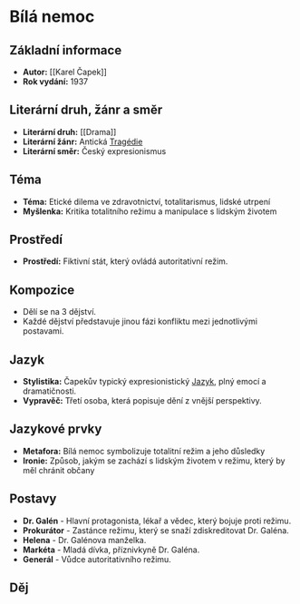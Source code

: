 # Bílá nemoc

## Základní informace

- **Autor:** [[Karel Čapek]]
- **Rok vydání:** 1937

## Literární druh, žánr a směr 

- **Literární druh:** [[Drama]]
- **Literární žánr:** Antická [Tragédie](Tragédie.md)
- **Literární směr:** Český expresionismus

## Téma 

- **Téma:** Etické dilema ve zdravotnictví, totalitarismus, lidské utrpení
- **Myšlenka:** Kritika totalitního režimu a manipulace s lidským životem

## Prostředí 

- **Prostředí:** Fiktivní stát, který ovládá autoritativní režim.
  

## Kompozice 

- Dělí se na 3 dějství.
- Každé dějství představuje jinou fázi konfliktu mezi jednotlivými postavami.

## Jazyk 

- **Stylistika:** Čapekův typický expresionistický [Jazyk](Jazyk.md), plný emocí a dramatičnosti.
- **Vypravěč:** Třetí osoba, která popisuje dění z vnější perspektivy.

## Jazykové prvky 

- **Metafora:** Bílá nemoc symbolizuje totalitní režim a jeho důsledky
- **Ironie:** Způsob, jakým se zachází s lidským životem v režimu, který by měl chránit občany

## Postavy 

- **Dr. Galén** - Hlavní protagonista, lékař a vědec, který bojuje proti režimu.
- **Prokurátor** - Zastánce režimu, který se snaží zdiskreditovat Dr. Galéna.
- **Helena** - Dr. Galénova manželka.
- **Markéta** - Mladá dívka, příznivkyně Dr. Galéna.
- **Generál** - Vůdce autoritativního režimu.

## Děj
